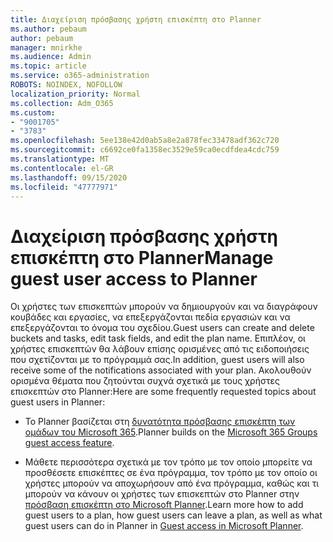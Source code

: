 ```yaml
---
title: Διαχείριση πρόσβασης χρήστη επισκέπτη στο Planner
ms.author: pebaum
author: pebaum
manager: mnirkhe
ms.audience: Admin
ms.topic: article
ms.service: o365-administration
ROBOTS: NOINDEX, NOFOLLOW
localization_priority: Normal
ms.collection: Adm_O365
ms.custom:
- "9001705"
- "3783"
ms.openlocfilehash: 5ee138e42d0ab5a8e2a878fec33478adf362c720
ms.sourcegitcommit: c6692ce0fa1358ec3529e59ca0ecdfdea4cdc759
ms.translationtype: MT
ms.contentlocale: el-GR
ms.lasthandoff: 09/15/2020
ms.locfileid: "47777971"
---
```

# <a name="manage-guest-user-access-to-planner"></a><span data-ttu-id="9b171-102">Διαχείριση πρόσβασης χρήστη επισκέπτη στο Planner</span><span class="sxs-lookup"><span data-stu-id="9b171-102">Manage guest user access to Planner</span></span>

<span data-ttu-id="9b171-103">Οι χρήστες των επισκεπτών μπορούν να δημιουργούν και να διαγράφουν κουβάδες και εργασίες, να επεξεργάζονται πεδία εργασιών και να επεξεργάζονται το όνομα του σχεδίου.</span><span class="sxs-lookup"><span data-stu-id="9b171-103">Guest users can create and delete buckets and tasks, edit task fields, and edit the plan name.</span></span> <span data-ttu-id="9b171-104">Επιπλέον, οι χρήστες επισκεπτών θα λάβουν επίσης ορισμένες από τις ειδοποιήσεις που σχετίζονται με το πρόγραμμά σας.</span><span class="sxs-lookup"><span data-stu-id="9b171-104">In addition, guest users will also receive some of the notifications associated with your plan.</span></span> <span data-ttu-id="9b171-105">Ακολουθούν ορισμένα θέματα που ζητούνται συχνά σχετικά με τους χρήστες επισκεπτών στο Planner:</span><span class="sxs-lookup"><span data-stu-id="9b171-105">Here are some frequently requested topics about guest users in Planner:</span></span>

- <span data-ttu-id="9b171-106">Το Planner βασίζεται στη [δυνατότητα πρόσβασης επισκέπτη των ομάδων του Microsoft 365](https://support.office.com/article/Adding-guests-to-Office-365-Groups-bfc7a840-868f-4fd6-a390-f347bf51aff6).</span><span class="sxs-lookup"><span data-stu-id="9b171-106">Planner builds on the [Microsoft 365 Groups guest access feature](https://support.office.com/article/Adding-guests-to-Office-365-Groups-bfc7a840-868f-4fd6-a390-f347bf51aff6).</span></span> 

- <span data-ttu-id="9b171-107">Μάθετε περισσότερα σχετικά με τον τρόπο με τον οποίο μπορείτε να προσθέσετε επισκέπτες σε ένα πρόγραμμα, τον τρόπο με τον οποίο οι χρήστες μπορούν να αποχωρήσουν από ένα πρόγραμμα, καθώς και τι μπορούν να κάνουν οι χρήστες των επισκεπτών στο Planner στην [πρόσβαση επισκέπτη στο Microsoft Planner](https://support.office.com/article/Guest-access-in-Microsoft-Planner-cc5d7f96-dced-4da4-ab62-08c72d9759c6).</span><span class="sxs-lookup"><span data-stu-id="9b171-107">Learn more how to add guest users to a plan, how guest users can leave a plan, as well as what guest users can do in Planner in [Guest access in Microsoft Planner](https://support.office.com/article/Guest-access-in-Microsoft-Planner-cc5d7f96-dced-4da4-ab62-08c72d9759c6).</span></span>
